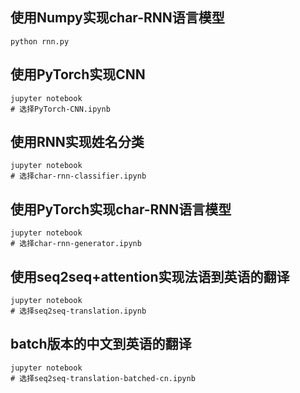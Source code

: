 ## 使用Numpy实现char-RNN语言模型

```
python rnn.py 
```

## 使用PyTorch实现CNN

```
jupyter notebook
# 选择PyTorch-CNN.ipynb
```


## 使用RNN实现姓名分类

```
jupyter notebook
# 选择char-rnn-classifier.ipynb
```

## 使用PyTorch实现char-RNN语言模型

```
jupyter notebook
# 选择char-rnn-generator.ipynb
```



## 使用seq2seq+attention实现法语到英语的翻译

```
jupyter notebook
# 选择seq2seq-translation.ipynb
```


## batch版本的中文到英语的翻译

```
jupyter notebook
# 选择seq2seq-translation-batched-cn.ipynb
```
